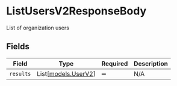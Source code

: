 # ListUsersV2ResponseBody

List of organization users


## Fields

| Field                                      | Type                                       | Required                                   | Description                                |
| ------------------------------------------ | ------------------------------------------ | ------------------------------------------ | ------------------------------------------ |
| `results`                                  | List[[models.UserV2](../models/userv2.md)] | :heavy_minus_sign:                         | N/A                                        |